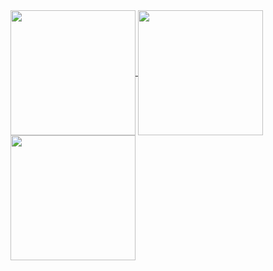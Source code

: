 <a href="https://github.com/anuraghazra/github-readme-stats">
  <img height=200 align="center" src="https://github-profile-summary-cards.vercel.app/api/cards/profile-details?username=mgnsk&theme=transparent" />
</a>

<a href="https://github.com/anuraghazra/github-readme-stats">
  <img height=200 align="center" src="https://github-readme-stats.vercel.app/api?username=mgnsk&show_icons=true&theme=transparent&custom_title=mgnsk%27s%20Github%20Stats" />
</a>
<a href="https://github.com/anuraghazra/github-readme-stats">
  <img height=200 align="center" src="https://github-readme-stats.vercel.app/api/top-langs?username=mgnsk&layout=compact&langs_count=8&card_width=320" />
</a>
